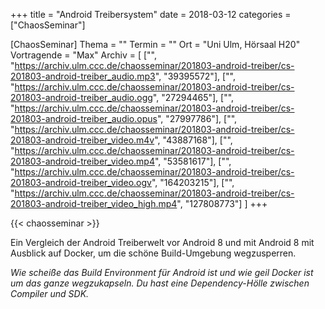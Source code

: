 +++
title = "Android Treibersystem"
date = 2018-03-12
categories = ["ChaosSeminar"]

[ChaosSeminar]
Thema = ""
Termin = ""
Ort = "Uni Ulm, Hörsaal H20"
Vortragende = "Max"
Archiv = [
	["", "https://archiv.ulm.ccc.de/chaosseminar/201803-android-treiber/cs-201803-android-treiber_audio.mp3", "39395572"],
	["", "https://archiv.ulm.ccc.de/chaosseminar/201803-android-treiber/cs-201803-android-treiber_audio.ogg", "27294465"],
	["", "https://archiv.ulm.ccc.de/chaosseminar/201803-android-treiber/cs-201803-android-treiber_audio.opus", "27997786"],
	["", "https://archiv.ulm.ccc.de/chaosseminar/201803-android-treiber/cs-201803-android-treiber_video.m4v", "43887168"],
	["", "https://archiv.ulm.ccc.de/chaosseminar/201803-android-treiber/cs-201803-android-treiber_video.mp4", "53581617"],
	["", "https://archiv.ulm.ccc.de/chaosseminar/201803-android-treiber/cs-201803-android-treiber_video.ogv", "164203215"],
	["", "https://archiv.ulm.ccc.de/chaosseminar/201803-android-treiber/cs-201803-android-treiber_video_high.mp4", "127808773"]
	]
+++

{{< chaosseminar >}}

Ein Vergleich der Android Treiberwelt vor Android 8 und mit Android 8 mit Ausblick auf Docker, um die schöne Build-Umgebung wegzusperren.

*Wie scheiße das Build Environment für Android ist und wie geil Docker ist um das ganze wegzukapseln. Du hast eine Dependency-Hölle zwischen Compiler und SDK.*
